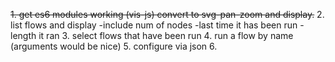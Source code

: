 ~~1. get es6 modules working (vis-js) convert to svg-pan-zoom and display.~~
2. list flows and display
-include num of nodes
-last time it has been run
-length it ran
3. select flows that have been run
4. run a flow by name (arguments would be nice)
5. configure via json
6. 